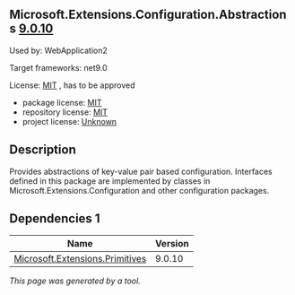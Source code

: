 Microsoft.Extensions.Configuration.Abstractions [9.0.10](https://www.nuget.org/packages/Microsoft.Extensions.Configuration.Abstractions/9.0.10)
--------------------

Used by: WebApplication2

Target frameworks: net9.0

License: [MIT](../../../../licenses/mit) , has to be approved

- package license: [MIT](https://licenses.nuget.org/MIT) 
- repository license: [MIT](https://github.com/dotnet/runtime) 
- project license: [Unknown](https://dot.net/) 

Description
-----------
Provides abstractions of key-value pair based configuration. Interfaces defined in this package are implemented by classes in Microsoft.Extensions.Configuration and other configuration packages.

Dependencies 1
-----------

|Name|Version|
|----------|:----|
|[Microsoft.Extensions.Primitives](../../../../packages/nuget.org/microsoft.extensions.primitives/9.0.10)|9.0.10|

*This page was generated by a tool.*